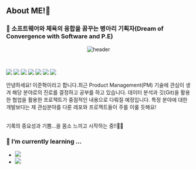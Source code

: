 ## About ME!👋 
<h3>🚀 소프트웨어와 체육의 융합을 꿈꾸는 병아리 기획자(Dream of Convergence with Software and P.E) </h3>
<p align="center">
 
  <img src="https://capsule-render.vercel.app/api?type=rounded&color=timeGradient&text=Welcome%20to%20JHK's%20GitHub%20👋&animation=twinkling&fontSize=50&fontAlignY=50&fontAlign=50&height=175" alt="header">
</p>
<!-- <img src="https://img.shields.io/badge/작성하려는 텍스트-색상코드?style=flat-square&logo=아이콘명&logoColor=white"/> -->



<!-- [![leejoon2067's GitHub stats](https://github-readme-stats.vercel.app/api?username=leejoon2067)](https://github.com/anuraghazra/github-readme-stats) -->
<br>

<img src="https://img.shields.io/badge/python-3776AB?style=for-the-badge&logo=python&logoColor=white"/> <img src="https://img.shields.io/badge/MySQL-4479A1?style=for-the-badge&logo=MySQL&logoColor=white"> <img src="https://img.shields.io/badge/github-181717?style=for-the-badge&logo=github&logoColor=white"> <img src="https://img.shields.io/badge/VS%20Code-0078d7.svg?style=for-the-badge&logo=visual-studio-code&logoColor=white"/> <img src="https://img.shields.io/badge/Kaggle-035a7d?style=for-the-badge&logo=kaggle&logoColor=white"/> <img src="https://img.shields.io/badge/flutter-02569B?style=for-the-badge&logo=flutter&logoColor=white"> <img src="https://img.shields.io/badge/dart-0175C2?=style=for-the-badge&logo=dart&logoColor=white">

 안녕하세요! 이준혁이라고 합니다.최근 Product Management(PM) 기술에 관심이 생겨 해당 분야로의 진로를 결정하고 공부를 하고 있습니다. 데이터 분석과 깃(Git)을 활용한 협업을 활용한 프로젝트가 중점적인 내용으로 다뤄질 예정입니다. 
 특정 분야에 대한 개발보다는 제 관심분야를 다룬 레포와 프로젝트들이 주를 이룰 듯해요! <br><br>


기록의 중요성과 기쁨...을 몸소 느끼고 시작하는 중!!👩‍🚀
</p>

### 🌱 I’m currently learning ...
- <img src="https://img.shields.io/badge/Python-3766AB?style=flat-square&logo=Python&logoColor=white"/>
- <img src="https://img.shields.io/badge/MySQL-4479A1?style=for-the-badge&logo=MySQL&logoColor=white">

<!-- ### - 📫 How to reach me: ...**leejoon2067/leejoon2067** is a ✨ _special_ ✨ repository because its `README.md` (this file) appears on your GitHub profile.
<a href="[https://jhklee-coder.tistory.com/]" target="(https://jhklee-coder.tistory.com/)"><img src="https://img.shields.io/badge/[Tistory]-[000000]?style=flat-square&logo=[Tistory]&logoColor=white"/></a> <br>
<a href="[https://www.instagram.com/jhk_01_22/]" target="https://www.instagram.com/jhk_01_22/"><img src="https://img.shields.io/badge/[Instagram]-[000000]?style=flat-square&logo=[Tistory]&logoColor=white"/></a>
Here are some ideas to get you started:

- 🔭 I’m currently working on ...
- 🌱 I’m currently learning ...
- 👯 I’m looking to collaborate on ...
- 🤔 I’m looking for help with ...
- 💬 Ask me about ...
- 📫 How to reach me: ...
- 😄 Pronouns: ...
- ⚡ Fun fact: ...
-->
